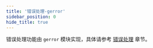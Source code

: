 ```yaml
---
title: '错误处理-gerror'
sidebar_position: 0
hide_title: true
---
```


错误处理功能由 `gerror` 模块实现，具体请参考 [错误处理](output/goframe-v2.4-md/核心组件-重点/错误处理) 章节。